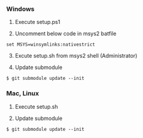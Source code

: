 ### Windows

1. Execute setup.ps1

2. Uncomment below code in msys2 batfile

  ```
set MSYS=winsymlinks:nativestrict
  ```

3. Excute setup.sh from msys2 shell (Administrator)

4. Update submodule

  ```
$ git submodule update --init
  ```

### Mac, Linux

1. Execute setup.sh

2. Update submodule

  ```
$ git submodule update --init
  ```

